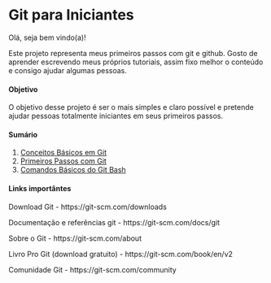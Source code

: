 # Git para Iniciantes
Olá, seja bem vindo(a)!

Este projeto representa meus primeiros passos com git e github. Gosto de aprender escrevendo meus próprios tutoriais, assim fixo melhor o conteúdo e consigo ajudar algumas pessoas.

#### Objetivo
O objetivo desse projeto é ser o mais simples e claro possível e pretende ajudar pessoas totalmente iniciantes em seus primeiros passos.

#### Sumário
1. <a href="https://github.com/wesleybertipaglia/Git-para-iniciantes/blob/main/1.%20Conceitos%20B%C3%A1sicos.md">Conceitos Básicos em Git</a>
2. <a href="https://github.com/wesleybertipaglia/Git-para-iniciantes/blob/main/2.%20Primeiros%20Passos.md">Primeiros Passos com Git</a>
3. <a href="https://github.com/wesleybertipaglia/Git-para-iniciantes/blob/main/3.%20Comandos%20B%C3%A1sicos%20Git%20Bash.md">Comandos Básicos do Git Bash</a>

#### Links importântes
<p>Download Git - https://git-scm.com/downloads</p>
<p>Documentação e referências git - https://git-scm.com/docs/git</p>
<p>Sobre o Git - https://git-scm.com/about</p>
<p>Livro Pro Git (download gratuito) - https://git-scm.com/book/en/v2</p>
<p>Comunidade Git - https://git-scm.com/community</p>
